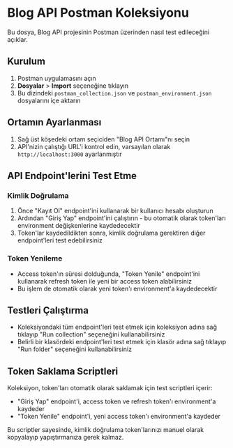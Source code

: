 # Blog API Postman Koleksiyonu

Bu dosya, Blog API projesinin Postman üzerinden nasıl test edileceğini açıklar.

## Kurulum

1. Postman uygulamasını açın
2. **Dosyalar** > **Import** seçeneğine tıklayın
3. Bu dizindeki `postman_collection.json` ve `postman_environment.json` dosyalarını içe aktarın

## Ortamın Ayarlanması

1. Sağ üst köşedeki ortam seçiciden "Blog API Ortamı"nı seçin
2. API'nizin çalıştığı URL'i kontrol edin, varsayılan olarak `http://localhost:3000` ayarlanmıştır

## API Endpoint'lerini Test Etme

### Kimlik Doğrulama

1. Önce "Kayıt Ol" endpoint'ini kullanarak bir kullanıcı hesabı oluşturun
2. Ardından "Giriş Yap" endpoint'ini çalıştırın - bu otomatik olarak token'ları environment değişkenlerine kaydedecektir
3. Token'lar kaydedildikten sonra, kimlik doğrulama gerektiren diğer endpoint'leri test edebilirsiniz

### Token Yenileme

- Access token'ın süresi dolduğunda, "Token Yenile" endpoint'ini kullanarak refresh token ile yeni bir access token alabilirsiniz
- Bu işlem de otomatik olarak yeni token'ı environment'a kaydedecektir

## Testleri Çalıştırma

- Koleksiyondaki tüm endpoint'leri test etmek için koleksiyon adına sağ tıklayıp "Run collection" seçeneğini kullanabilirsiniz
- Belirli bir klasördeki endpoint'leri test etmek için klasör adına sağ tıklayıp "Run folder" seçeneğini kullanabilirsiniz

## Token Saklama Scriptleri

Koleksiyon, token'ları otomatik olarak saklamak için test scriptleri içerir:

- "Giriş Yap" endpoint'i, access token ve refresh token'ı environment'a kaydeder
- "Token Yenile" endpoint'i, yeni access token'ı environment'a kaydeder

Bu scriptler sayesinde, kimlik doğrulama token'larınızı manuel olarak kopyalayıp yapıştırmanıza gerek kalmaz.
